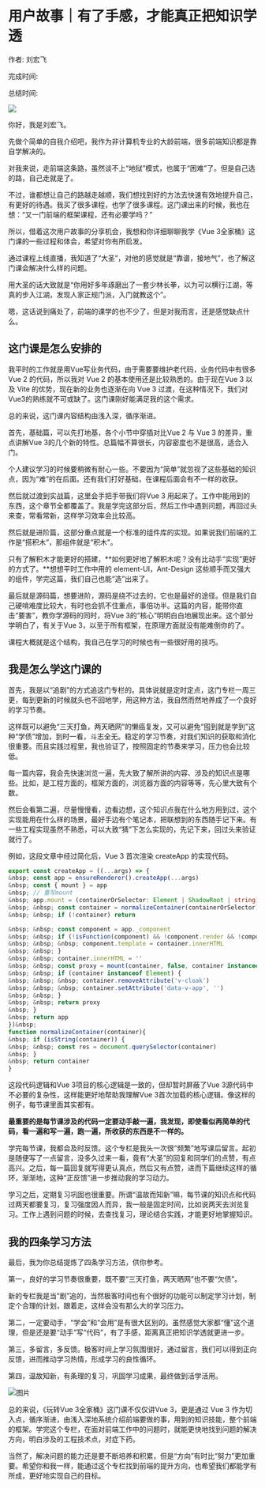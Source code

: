 # 用户故事｜有了手感，才能真正把知识学透

作者: 刘宏飞

完成时间:

总结时间:

![](<https://static001.geekbang.org/resource/image/98/3d/984e29554935c082929cb450b401413d.jpg>)

<audio><source src="https://static001.geekbang.org/resource/audio/15/82/15dd5bb1e01dfe62a612aae001f06182.mp3" type="audio/mpeg"></audio>

你好，我是刘宏飞。

先做个简单的自我介绍吧，我作为非计算机专业的大龄前端，很多前端知识都是靠自学解决的。

对我来说，走前端这条路，虽然谈不上“地狱”模式，也属于“困难”了。但是自己选的路，自己走就是了。

不过，谁都想让自己的路越走越顺，我们想找到好的方法去快速有效地提升自己，有更好的待遇。我买了很多课程，也学了很多课程。这门课出来的时候，我也在想：“又一门前端的框架课程，还有必要学吗？”

所以，借着这次用户故事的分享机会，我想和你详细聊聊我学《Vue 3全家桶》这门课的一些过程和体会，希望对你有所启发。

通过课程上线直播，我知道了“大圣”，对他的感觉就是“靠谱，接地气”，也了解这门课会解决什么样的问题。

用大圣的话大致就是“你用好多年琢磨出了一套少林长拳，以为可以横行江湖，等真的步入江湖，发现人家正规门派，入门就教这个”。

嗯，这话说到痛处了，前端的课学的也不少了，但是对我而言，还是感觉缺点什么。

## 这门课是怎么安排的

我平时的工作就是用Vue写业务代码，由于需要要维护老代码，业务代码中有很多Vue 2 的代码，所以我对 Vue 2 的基本使用还是比较熟悉的。由于现在Vue 3 以及 Vite 的优势，现在新的业务也逐渐在向 Vue 3 过渡，在这种情况下，我们对Vue3的熟练就不可或缺了。这门课刚好能满足我的这个需求。

<!-- [[[read_end]]] -->

总的来说，这门课内容结构由浅入深，循序渐进。

首先，基础篇，可以先打地基，各个小节中穿插对比Vue 2 与 Vue 3 的差异，重点讲解Vue 3的几个新的特性。总篇幅不算很长，内容密度也不是很高，适合入门。

个人建议学习的时候要稍微有耐心一些。不要因为“简单”就忽视了这些基础的知识点，因为“难”的在后面。还有我们打好基础，在课程后面会有不一样的收获。

然后就过渡到实战篇，这里会手把手带我们将Vue 3 用起来了。工作中能用到的东西，这个章节全都覆盖了。我是学完这部分后，然后工作中遇到问题，再回过头来查，常看常新，这样学习效率会比较高。

然后就是进阶篇，这部分重点就是一个标准的组件库的实现。如果说我们前端的工作是“搭积木”，那组件就是“积木”。

只有了解积木才能更好的搭建，**如何更好地了解积木呢？没有比动手“实现”更好的方式了。**想想平时工作中用的 element-UI，Ant-Design 这些顺手而又强大的组件，学完这篇，我们自己也能“造”出来了。

最后就是源码篇，想要进阶，源码是绕不过去的，它也是最好的途径。但是我们自己硬啃难度比较大，有时也会抓不住重点，事倍功半。这篇的内容，能带你直击“要害”，教你学源码的同时，将Vue 3的“核心”明明白白地展现出来。这个部分学明白了，有关于Vue 3，以至于所有框架，在原理方面就没有能难倒你的了。

课程大概就是这个结构，我自己在学习的时候也有一些很好用的技巧。

## 我是怎么学这门课的

首先，我是以“追剧”的方式追这门专栏的。具体说就是定时定点，这门专栏一周三更，每到更新的时候就头也不回地学，用这种方法，我自然而然地养成了一个良好的学习节奏。

这样既可以避免“三天打鱼，两天晒网”的懒癌复发，又可以避免“囤到就是学到”这种“学债”增加，到时一看，斗志全无。稳定的学习节奏，对我们知识的获取和消化很重要。而且实践过程里，我也验证了，按照固定的节奏来学习，压力也会比较低。

每一篇内容，我会先快速浏览一遍，先大致了解所讲的内容、涉及的知识点是哪些。比如，是工程方面的，框架方面的，浏览器方面的内容等等，先心里大致有个数。

然后会看第二遍，尽量慢慢看，边看边想，这个知识点我在什么地方用到过，这个实现能用在什么样的场景，最好手边有个笔记本，把联想到的东西随手记下来。有一些工程实现虽然不熟悉，可以大致“猜”下怎么实现的，先记下来，回过头来验证就行了。

例如，这段文章中经过简化后，Vue 3 首次渲染 createApp 的实现代码。

```typescript
export const createApp = ((...args) => {
&nbsp; const app = ensureRenderer().createApp(...args)
&nbsp; const { mount } = app
&nbsp; // 重写mount
&nbsp; app.mount = (containerOrSelector: Element | ShadowRoot | string): any => {
&nbsp; &nbsp; const container = normalizeContainer(containerOrSelector)
&nbsp; &nbsp; if (!container) return

&nbsp; &nbsp; const component = app._component
&nbsp; &nbsp; if (!isFunction(component) && !component.render && !component.template) {
&nbsp; &nbsp; &nbsp; component.template = container.innerHTML
&nbsp; &nbsp; }
&nbsp; &nbsp; container.innerHTML = ''
&nbsp; &nbsp; const proxy = mount(container, false, container instanceof SVGElement)
&nbsp; &nbsp; if (container instanceof Element) {
&nbsp; &nbsp; &nbsp; container.removeAttribute('v-cloak')
&nbsp; &nbsp; &nbsp; container.setAttribute('data-v-app', '')
&nbsp; &nbsp; }
&nbsp; &nbsp; return proxy
&nbsp; }
&nbsp; return app
})&nbsp;
function normalizeContainer(container){
&nbsp; if (isString(container)) {
&nbsp; &nbsp; const res = document.querySelector(container)
&nbsp; }
&nbsp; return container
}
```

这段代码逻辑和Vue 3项目的核心逻辑是一致的，但却暂时屏蔽了Vue 3源代码中不必要的复杂性，这样能更好地帮助我理解Vue 3首次加载的核心逻辑。像这样的例子，每节课里面其实都有。

**最重要的是每节课涉及的代码一定要动手敲一遍，我发现，即使看似再简单的代码，看一遍和写一遍，跑一遍，所收获的东西是不一样的。**

学完每节课，我都会及时反馈。这个专栏是我头一次很“频繁”地写课后留言。起初是随便写了一点留言，没多久过来一看，竟有“大圣”的回复和同学们的点赞，有点高兴。之后，每一篇回复就写得更认真点，然后又有点赞，进而下篇继续这样的循环，渐渐地，这种“正反馈”进一步推动我的学习动力。

学习之后，定期复习巩固也很重要。所谓“温故而知新”嘛，每节课的知识点和代码过两天都要复习，复习强度因人而异，我一般是固定时间，比如说两天去浏览复习。工作上遇到问题的时候，去查找复习，理论结合实践，才能更好地掌握知识。

## 我的四条学习方法

最后，我为你总结提炼了四条学习方法，供你参考。

第一，良好的学习节奏很重要，既不要“三天打鱼，两天晒网”也不要“欠债”。

新的专栏我是当“剧”追的，当然极客时间也有个很好的功能可以制定学习计划，制定个合理的计划，跟着走，这样会没有那么大的学习压力。

第二，一定要动手，“学会”和“会用”是有很大区别的。虽然感觉大家都“懂”这个道理，但是还是要“动手”写“代码”，有了手感，距离真正把知识学透就更进一步。

第三，多留言，多反馈。极客时间上学习氛围很好，通过留言，我们可以得到正向反馈，进而推动学习热情，形成学习的良性循环。

第四，温故知新，有条理的复习，巩固学习成果，最终做到活学活用。

![图片](<https://static001.geekbang.org/resource/image/2e/12/2e4d594564e176ea5773d44e16yy8d12.jpg?wh=1920x1038>)

总的来说，《玩转Vue 3全家桶》这门课不仅仅讲Vue 3，更是通过 Vue 3 作为切入点，循序渐进，由浅入深地系统介绍前端要做的事，用到的知识技能，整个前端的框架。学完这个专栏，在面对前端工作中的问题时，就能更快地找到问题的解决方向，明白涉及的工程技术点，对症下药。

当然了，解决问题的能力还是要不断培养和积累，但是“方向”有时比“努力”更加重要。希望你和我一样，能通过这个专栏找到前端的提升方向，也希望我们都能学有所成，更好地实现自己的目标。

